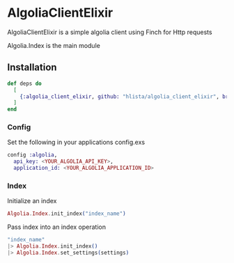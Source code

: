 # AlgoliaClientElixir

AlgoliaClientElixir is a simple algolia client using Finch for Http requests

Algolia.Index is the main module

## Installation

```elixir
def deps do
  [
    {:algolia_client_elixir, github: "hlista/algolia_client_elixir", branch: "main"}
  ]
end
```

### Config
Set the following in your applications config.exs
```elixir
config :algolia,
  api_key: <YOUR_ALGOLIA_API_KEY>,
  application_id: <YOUR_ALGOLIA_APPLICATION_ID>
```
  
### Index
Initialize an index
```elixir
Algolia.Index.init_index("index_name")
```

Pass index into an index operation
```elixir
"index_name"
|> Algolia.Index.init_index()
|> Algolia.Index.set_settings(settings)
```
